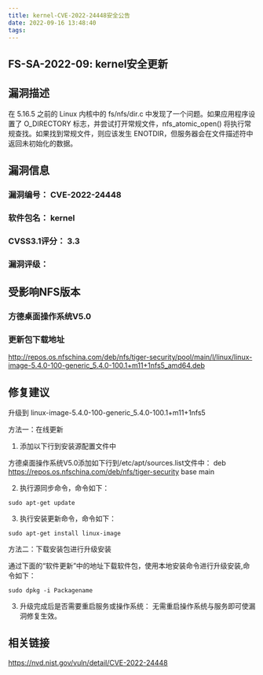 ```yaml
---
title: kernel-CVE-2022-24448安全公告
date: 2022-09-16 13:48:40
tags:
---
```

## FS-SA-2022-09: kernel安全更新

## 漏洞描述

在 5.16.5 之前的 Linux 内核中的 fs/nfs/dir.c 中发现了一个问题。如果应用程序设置了 O_DIRECTORY 标志，并尝试打开常规文件，nfs_atomic_open() 将执行常规查找。如果找到常规文件，则应该发生 ENOTDIR，但服务器会在文件描述符中返回未初始化的数据。

## 漏洞信息

###    漏洞编号： CVE-2022-24448

###    软件包名： kernel

###    CVSS3.1评分： 3.3

###    漏洞评级：

## 受影响NFS版本

###    方德桌面操作系统V5.0

### 更新包下载地址

http://repos.os.nfschina.com/deb/nfs/tiger-security/pool/main/l/linux/linux-image-5.4.0-100-generic_5.4.0-100.1+m11+1nfs5_amd64.deb

## 修复建议

升级到 linux-image-5.4.0-100-generic_5.4.0-100.1+m11+1nfs5

方法一：在线更新

1. 添加以下行到安装源配置文件中

方德桌面操作系统V5.0添加如下行到/etc/apt/sources.list文件中：
deb https://repos.os.nfschina.com/deb/nfs/tiger-security base main

2. 执行源同步命令，命令如下：

```
sudo apt-get update
```

3. 执行安装更新命令，命令如下：

```
sudo apt-get install linux-image
```

方法二：下载安装包进行升级安装

通过下面的“软件更新”中的地址下载软件包，使用本地安装命令进行升级安装,命令如下：

```
sudo dpkg -i Packagename
```

3. 升级完成后是否需要重启服务或操作系统：
   无需重启操作系统与服务即可使漏洞修复生效。

## 相关链接

https://nvd.nist.gov/vuln/detail/CVE-2022-24448
